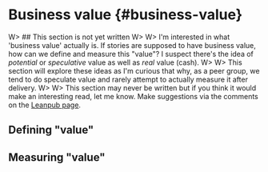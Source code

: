 # Business value {#business-value}

W> ## This section is not yet written
W>
W> I'm interested in what 'business value' actually is. If stories are supposed to have business value, how can we define and measure this "value"? I suspect there's the idea of _potential_ or _speculative_ value as well as _real_ value (cash).
W>
W> This section will explore these ideas as I'm curious that why, as a peer group, we tend to do speculate value and rarely attempt to actually measure it after delivery.
W>
W> This section may never be written but if you think it would make an interesting read, let me know. Make suggestions via the comments on the [Leanpub page](https://leanpub.com/essential_acceptance_testing).

## Defining "value"

## Measuring "value"